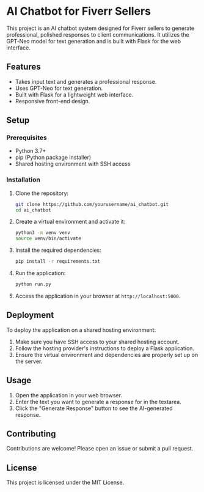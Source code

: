 # AI Chatbot for Fiverr Sellers

This project is an AI chatbot system designed for Fiverr sellers to generate professional, polished responses to client communications. It utilizes the GPT-Neo model for text generation and is built with Flask for the web interface.

## Features
- Takes input text and generates a professional response.
- Uses GPT-Neo for text generation.
- Built with Flask for a lightweight web interface.
- Responsive front-end design.

## Setup

### Prerequisites
- Python 3.7+
- pip (Python package installer)
- Shared hosting environment with SSH access

### Installation

1. Clone the repository:
    ```sh
    git clone https://github.com/yourusername/ai_chatbot.git
    cd ai_chatbot
    ```

2. Create a virtual environment and activate it:
    ```sh
    python3 -m venv venv
    source venv/bin/activate
    ```

3. Install the required dependencies:
    ```sh
    pip install -r requirements.txt
    ```

4. Run the application:
    ```sh
    python run.py
    ```

5. Access the application in your browser at `http://localhost:5000`.

## Deployment

To deploy the application on a shared hosting environment:
1. Make sure you have SSH access to your shared hosting account.
2. Follow the hosting provider's instructions to deploy a Flask application.
3. Ensure the virtual environment and dependencies are properly set up on the server.

## Usage

1. Open the application in your web browser.
2. Enter the text you want to generate a response for in the textarea.
3. Click the "Generate Response" button to see the AI-generated response.

## Contributing

Contributions are welcome! Please open an issue or submit a pull request.

## License

This project is licensed under the MIT License.
